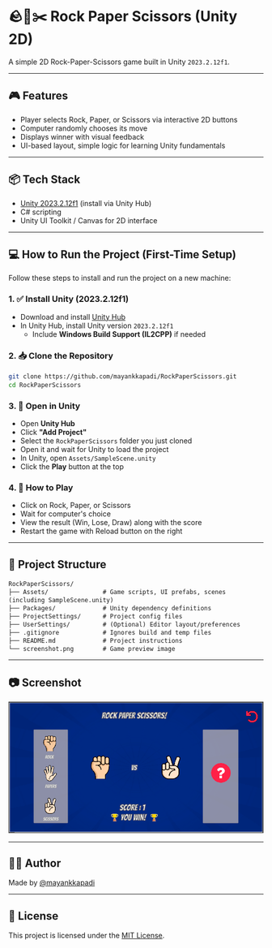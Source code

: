 # 🪨📄✂️ Rock Paper Scissors (Unity 2D)

A simple 2D Rock-Paper-Scissors game built in Unity `2023.2.12f1`.

---

## 🎮 Features

- Player selects Rock, Paper, or Scissors via interactive 2D buttons
- Computer randomly chooses its move
- Displays winner with visual feedback
- UI-based layout, simple logic for learning Unity fundamentals

---

## 📦 Tech Stack

- [Unity 2023.2.12f1](https://unity.com/releases/editor/whats-new/2023.2.12) (install via Unity Hub)
- C# scripting
- Unity UI Toolkit / Canvas for 2D interface

---

## 💻 How to Run the Project (First-Time Setup)

Follow these steps to install and run the project on a new machine:

### 1. ✅ Install Unity (2023.2.12f1)
- Download and install [Unity Hub](https://unity.com/download)
- In Unity Hub, install Unity version `2023.2.12f1`
  - Include **Windows Build Support (IL2CPP)** if needed

### 2. 📥 Clone the Repository

```bash
git clone https://github.com/mayankkapadi/RockPaperScissors.git
cd RockPaperScissors
```

### 3. 🧩 Open in Unity

- Open **Unity Hub**
- Click **"Add Project"**
- Select the `RockPaperScissors` folder you just cloned
- Open it and wait for Unity to load the project
- In Unity, open `Assets/SampleScene.unity`
- Click the **Play** button at the top

### 4. 🚀 How to Play
- Click on Rock, Paper, or Scissors
- Wait for computer's choice
- View the result (Win, Lose, Draw) along with the score
- Restart the game with Reload button on the right

---

## 🔧 Project Structure

```
RockPaperScissors/
├── Assets/               # Game scripts, UI prefabs, scenes (including SampleScene.unity)
├── Packages/             # Unity dependency definitions
├── ProjectSettings/      # Project config files
├── UserSettings/         # (Optional) Editor layout/preferences
├── .gitignore            # Ignores build and temp files
├── README.md             # Project instructions
└── screenshot.png        # Game preview image
```

---

## 📷 Screenshot

![Screenshot](screenshot.png)

---

## 🙋‍♂️ Author

Made by [@mayankkapadi](https://github.com/mayankkapadi)

---

## 📄 License

This project is licensed under the [MIT License](LICENSE).
